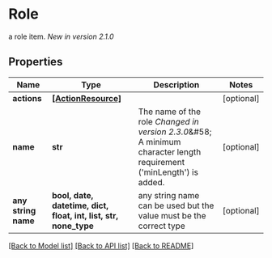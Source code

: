 # Role

a role item.  *New in version 2.1.0* 

## Properties
Name | Type | Description | Notes
------------ | ------------- | ------------- | -------------
**actions** | [**[ActionResource]**](ActionResource.md) |  | [optional] 
**name** | **str** | The name of the role  *Changed in version 2.3.0*&amp;#58; A minimum character length requirement (&#39;minLength&#39;) is added.  | [optional] 
**any string name** | **bool, date, datetime, dict, float, int, list, str, none_type** | any string name can be used but the value must be the correct type | [optional]

[[Back to Model list]](../README.md#documentation-for-models) [[Back to API list]](../README.md#documentation-for-api-endpoints) [[Back to README]](../README.md)


